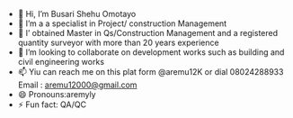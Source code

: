 - 👋 Hi, I’m Busari Shehu Omotayo
- 👀 I’m a a specialist in Project/ construction Management
- 🌱 I’ obtained Master in Qs/Construction Management and a registered quantity surveyor with more than 20 years experience
- 💞️ I’m looking to collaborate on development works such as building and civil engineering works
- 📫 Yiu can reach me on this plat form @aremu12K or dial 08024288933  Email : aremu12000@gmail.com 
- 😄 Pronouns:aremyly 
- ⚡ Fun fact: QA/QC

<!---
Aremu12K/Aremu12K is a ✨ special ✨ repository because its `README.md` (this file) appears on your GitHub profile.
You can click the Preview link to take a look at your changes.
--->
